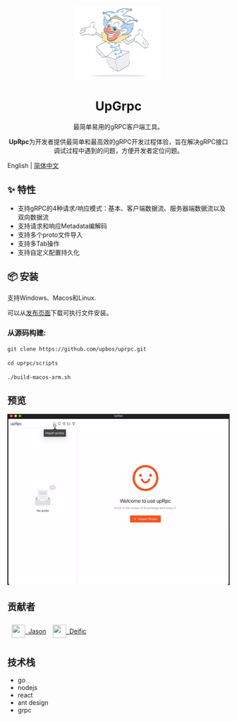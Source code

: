 <p align="center">
    <img width="200" src="./uprpc-web/src/assets/yay.jpg">
</p>
<h1 align="center">UpGrpc</h1>
<p align="center">最简单易用的gRPC客户端工具。</p>
<p align="center"><b>UpRpc</b>为开发者提供最简单和最高效的gRPC开发过程体验，旨在解决gRPC接口调试过程中遇到的问题，方便开发者定位问题。
</p>

English | [简体中文](./README-zh_CN.md)

## ✨ 特性

- 支持gRPC的4种请求/响应模式：基本、客户端数据流、服务器端数据流以及双向数据流
- 支持请求和响应Metadata编解码
- 支持多个proto文件导入
- 支持多Tab操作
- 支持自定义配置持久化

## 📦 安装
支持Windows、Macos和Linux.

可以从[发布页面](https://github.com/upbos/uprpc/releases)下载可执行文件安装。

### 从源码构建:
```
git clone https://github.com/upbos/uprpc.git

cd uprpc/scripts 

./build-macos-arm.sh
```

## 预览
<p align="center">
    <img width="936" src="./frontend/src/assets/preview.gif">
</p>

## 贡献者
<div style="display: flex; align-items: center; padding: 10px">
<a href="https://github.com/www3com" style="display: flex; align-items: center; margin-right: 10px"><img width="30" height="30" src="https://avatars.githubusercontent.com/u/16772347?v=4">&nbsp;&nbsp;Jason</a>
<a href="https://github.com/deific" style="display: flex; align-items: center; margin-left: 5px"><img width="30" height="30" src="https://avatars.githubusercontent.com/u/5832092?v=4">&nbsp;&nbsp;Deific</a>
</div>

## 技术栈
- go
- nodejs
- react
- ant design
- grpc
